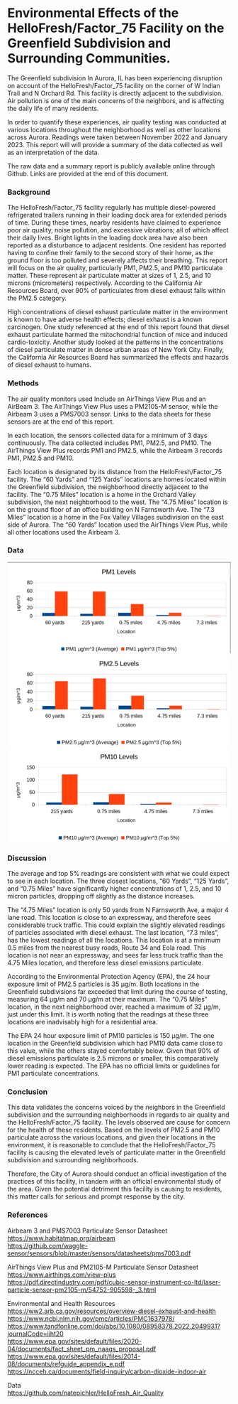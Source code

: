 # Environmental Effects of the HelloFresh/Factor_75 Facility on the Greenfield Subdivision and Surrounding Communities. 

The Greenfield subdivision In Aurora, IL has been experiencing disruption on account of the HelloFresh/Factor_75 facility on the corner of W Indian Trail and N Orchard Rd. This facility is directly adjacent to the subdivision. Air pollution is one of the main concerns of the neighbors, and is affecting the daily life of many residents.

In order to quantify these experiences, air quality testing was conducted at various locations throughout the neighborhood as well as other locations across Aurora. Readings were taken between November 2022 and January 2023. This report will will provide a summary of the data collected as well as an interpretation of the data.

The raw data and a summary report is publicly available online through Github. Links are provided at the end of this document.

### Background

The HelloFresh/Factor_75 facility regularly has multiple diesel-powered refrigerated trailers running in their loading dock area for extended periods of time. During these times, nearby residents have claimed to experience poor air quality, noise pollution, and excessive vibrations; all of which affect their daily lives. Bright lights in the loading dock area have also been reported as a disturbance to adjacent residents. One resident has reported having to confine their family to the second story of their home, as the ground floor is too polluted and severely affects their breathing. This report will focus on the air quality, particularly PM1, PM2.5, and PM10 particulate matter. These represent air particulate matter at sizes of 1, 2.5, and 10 microns (micrometers) respectively. According to the California Air Resources Board, over 90% of particulates from diesel exhaust falls within the PM2.5 category.

High concentrations of diesel exhaust particulate matter in the environment is known to have adverse health effects; diesel exhaust is a known carcinogen. One study referenced at the end of this report found that diesel exhaust particulate harmed the mitochondrial function of mice and induced cardio-toxicity. Another study looked at the patterns in the concentrations of diesel particulate matter in dense urban areas of New York City. Finally, the California Air Resources Board has summarized the effects and hazards of diesel exhaust to humans.

### Methods 

The air quality monitors used Include an AirThings View Plus and an AirBeam 3. The AirThings View Plus uses a PM2105-M sensor, while the Airbeam 3 uses a PMS7003 sensor. Links to the data sheets for these sensors are at the end of this report.

In each location, the sensors collected data for a minimum of 3 days continuously. The data collected includes PM1, PM2.5, and PM10. The AirThings View Plus records PM1 and PM2.5, while the Airbeam 3 records PM1, PM2.5 and PM10.

Each location is designated by its distance from the HelloFresh/Factor_75 facility. The “60 Yards” and “125 Yards” locations are homes located within the Greenfield subdivision, the neighborhood directly adjacent to the facility. The “0.75 Miles” location is a home in the Orchard Valley subdivision, the next neighborhood to the west. The “4.75 Miles” location is on the ground floor of an office building on N Farnsworth Ave. The “7.3 Miles” location is a home in the Fox Valley Villages subdivision on the east side of Aurora. The “60 Yards” location used the AirThings View Plus, while all other locations used the Airbeam 3. 

### Data

![PM1 Data](https://github.com/natepichler/HelloFresh_Air_Quality/blob/main/images/PM1_data.png?raw=true)
![PM2.5 Data](https://github.com/natepichler/HelloFresh_Air_Quality/blob/main/images/PM2.5_data.png?raw=true)
![PM10 Data](https://github.com/natepichler/HelloFresh_Air_Quality/blob/main/images/PM10_data.png?raw=true)

### Discussion

The average and top 5% readings are consistent with what we could expect to see in each location. The three closest locations, “60 Yards”, “125 Yards”, and “0.75 Miles” have significantly higher concentrations of 1, 2.5, and 10 micron particles, dropping off slightly as the distance increases. 

The “4.75 Miles” location is only 50 yards from N Farnsworth Ave, a major 4 lane road. This location is close to an expressway, and therefore sees considerable truck traffic. This could explain the slightly elevated readings of particles associated with diesel exhaust. The last location, “7.3 miles”, has the lowest readings of all the locations. This location is at a minimum 0.5 miles from the nearest busy roads, Route 34 and Eola road. This location is not near an expressway, and sees far less truck traffic than the 4.75 Miles location, and therefore less diesel emissions particulate.

According to the Environmental Protection Agency (EPA), the 24 hour exposure limit of PM2.5 particles is 35 μg/m. Both locations in the Greenfield subdivisions far exceeded that limit during the course of testing, measuring 64 μg/m and 70 μg/m at their maximum. The “0.75 Miles” location, in the next neighborhood over, reached a maximum of 32 μg/m, just under this limit. It is worth noting that the readings at these three locations are inadvisably high for a residential area.

The EPA 24 hour exposure limit of PM10 particles is 150 μg/m. The one location in the Greenfield subdivision which had PM10 data came close to this value, while the others stayed comfortably below. Given that 90% of diesel emissions particulate is 2.5 microns or smaller, this comparatively lower reading is expected. The EPA has no official limits or guidelines for PM1 particulate concentrations. 
 
### Conclusion

This data validates the concerns voiced by the neighbors in the Greenfield subdivision and the surrounding neighborhoods in regards to air quality and the HelloFresh/Factor_75 facility. The levels observed are cause for concern for the health of these residents. Based on the levels of PM2.5 and PM10 particulate across the various locations, and given their locations in the environment, it is reasonable to conclude that the HelloFresh/Factor_75 facility is causing the elevated levels of particulate matter in the Greenfield subdivision and surrounding neighborhoods.

Therefore, the City of Aurora should conduct an official investigation of the practices of this facility, in tandem with an official environmental study of the area. Given the potential detriment this facility is causing to residents, this matter calls for serious and prompt response by the city.

### References

Airbeam 3 and PMS7003 Particulate Sensor Datasheet  
https://www.habitatmap.org/airbeam  
https://github.com/waggle-sensor/sensors/blob/master/sensors/datasheets/pms7003.pdf

AirThings View Plus and PM2105-M Particulate Sensor Datasheet  
https://www.airthings.com/view-plus  
https://pdf.directindustry.com/pdf/cubic-sensor-instrument-co-ltd/laser-particle-sensor-pm2105-m/54752-905598-_3.html

Environmental and Health Resources  
https://ww2.arb.ca.gov/resources/overview-diesel-exhaust-and-health  
https://www.ncbi.nlm.nih.gov/pmc/articles/PMC1637978/  
https://www.tandfonline.com/doi/abs/10.1080/08958378.2022.2049931?journalCode=iiht20  
https://www.epa.gov/sites/default/files/2020-04/documents/fact_sheet_pm_naaqs_proposal.pdf  
https://www.epa.gov/sites/default/files/2014-08/documents/refguide_appendix_e.pdf  
https://ncceh.ca/documents/field-inquiry/carbon-dioxide-indoor-air  

Data  
https://github.com/natepichler/HelloFresh_Air_Quality
